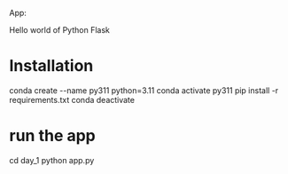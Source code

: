 App: 

Hello world of Python Flask

# Installation
conda create --name py311 python=3.11
conda activate py311
pip install -r requirements.txt 
conda deactivate

# run the app
cd day_1
python app.py

